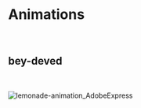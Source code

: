 # Animations

<br>

## bey-deved
<br>


![lemonade-animation_AdobeExpress](https://user-images.githubusercontent.com/77061620/188182210-48e16921-c82d-454f-a5ec-2259e0bbd7e1.gif)

<br><br>
